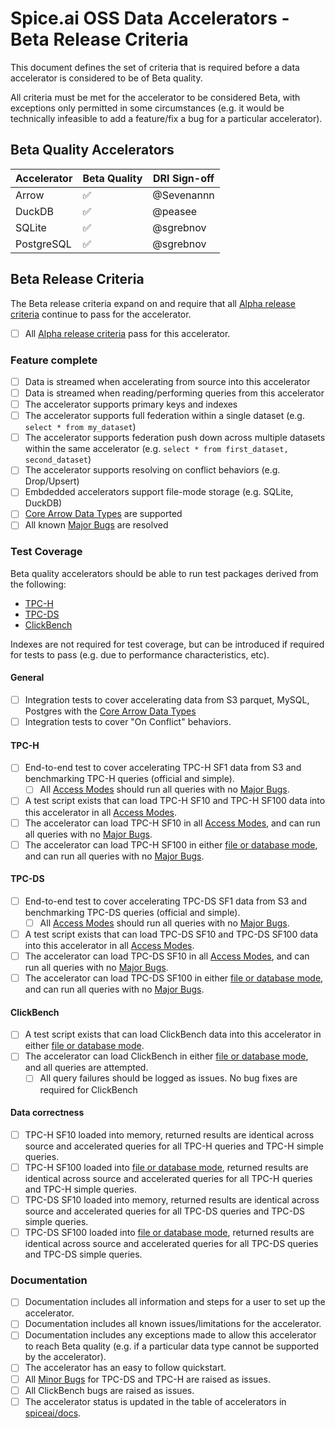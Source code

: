 # Spice.ai OSS Data Accelerators - Beta Release Criteria

This document defines the set of criteria that is required before a data accelerator is considered to be of Beta quality.

All criteria must be met for the accelerator to be considered Beta, with exceptions only permitted in some circumstances (e.g. it would be technically infeasible to add a feature/fix a bug for a particular accelerator).

## Beta Quality Accelerators

| Accelerator | Beta Quality | DRI Sign-off |
| ----------- | ------------ | ------------ |
| Arrow       | ✅           | @Sevenannn   |
| DuckDB      | ✅           | @peasee      |
| SQLite      | ✅           | @sgrebnov    |
| PostgreSQL  | ✅           | @sgrebnov    |

## Beta Release Criteria

The Beta release criteria expand on and require that all [Alpha release criteria](./alpha.md) continue to pass for the accelerator.

- [ ] All [Alpha release criteria](./alpha.md) pass for this accelerator.

### Feature complete

- [ ] Data is streamed when accelerating from source into this accelerator
- [ ] Data is streamed when reading/performing queries from this accelerator
- [ ] The accelerator supports primary keys and indexes
- [ ] The accelerator supports full federation within a single dataset (e.g. `select * from my_dataset`)
- [ ] The accelerator supports federation push down across multiple datasets within the same accelerator (e.g. `select * from first_dataset, second_dataset`)
- [ ] The accelerator supports resolving on conflict behaviors (e.g. Drop/Upsert)
- [ ] Embdedded accelerators support file-mode storage (e.g. SQLite, DuckDB)
- [ ] [Core Arrow Data Types](../definitions.md) are supported
- [ ] All known [Major Bugs](../definitions.md) are resolved

### Test Coverage

Beta quality accelerators should be able to run test packages derived from the following:

- [TPC-H](https://www.tpc.org/TPC-H/)
- [TPC-DS](https://www.tpc.org/TPC-DS/)
- [ClickBench](https://github.com/ClickHouse/ClickBench)

Indexes are not required for test coverage, but can be introduced if required for tests to pass (e.g. due to performance characteristics, etc).

#### General

- [ ] Integration tests to cover accelerating data from S3 parquet, MySQL, Postgres with the [Core Arrow Data Types](../definitions.md)
- [ ] Integration tests to cover "On Conflict" behaviors.

#### TPC-H

- [ ] End-to-end test to cover accelerating TPC-H SF1 data from S3 and benchmarking TPC-H queries (official and simple).
  - [ ] All [Access Modes](../definitions.md) should run all queries with no [Major Bugs](../definitions.md).
- [ ] A test script exists that can load TPC-H SF10 and TPC-H SF100 data into this accelerator in all [Access Modes](../definitions.md).
- [ ] The accelerator can load TPC-H SF10 in all [Access Modes](../definitions.md), and can run all queries with no [Major Bugs](../definitions.md).
- [ ] The accelerator can load TPC-H SF100 in either [file or database mode](../definitions.md), and can run all queries with no [Major Bugs](../definitions.md).

#### TPC-DS

- [ ] End-to-end test to cover accelerating TPC-DS SF1 data from S3 and benchmarking TPC-DS queries (official and simple).
  - [ ] All [Access Modes](../definitions.md) should run all queries with no [Major Bugs](../definitions.md).
- [ ] A test script exists that can load TPC-DS SF10 and TPC-DS SF100 data into this accelerator in all [Access Modes](../definitions.md).
- [ ] The accelerator can load TPC-DS SF10 in all [Access Modes](../definitions.md), and can run all queries with no [Major Bugs](../definitions.md).
- [ ] The accelerator can load TPC-DS SF100 in either [file or database mode](../definitions.md), and can run all queries with no [Major Bugs](../definitions.md).

#### ClickBench

- [ ] A test script exists that can load ClickBench data into this accelerator in either [file or database mode](../definitions.md).
- [ ] The accelerator can load ClickBench in either [file or database mode](../definitions.md), and all queries are attempted.
  - [ ] All query failures should be logged as issues. No bug fixes are required for ClickBench

#### Data correctness

- [ ] TPC-H SF10 loaded into memory, returned results are identical across source and accelerated queries for all TPC-H queries and TPC-H simple queries.
- [ ] TPC-H SF100 loaded into [file or database mode](../definitions.md), returned results are identical across source and accelerated queries for all TPC-H queries and TPC-H simple queries.
- [ ] TPC-DS SF10 loaded into memory, returned results are identical across source and accelerated queries for all TPC-DS queries and TPC-DS simple queries.
- [ ] TPC-DS SF100 loaded into [file or database mode](../definitions.md), returned results are identical across source and accelerated queries for all TPC-DS queries and TPC-DS simple queries.

### Documentation

- [ ] Documentation includes all information and steps for a user to set up the accelerator.
- [ ] Documentation includes all known issues/limitations for the accelerator.
- [ ] Documentation includes any exceptions made to allow this accelerator to reach Beta quality (e.g. if a particular data type cannot be supported by the accelerator).
- [ ] The accelerator has an easy to follow quickstart.
- [ ] All [Minor Bugs](../definitions.md) for TPC-DS and TPC-H are raised as issues.
- [ ] All ClickBench bugs are raised as issues.
- [ ] The accelerator status is updated in the table of accelerators in [spiceai/docs](https://github.com/spiceai/docs).
